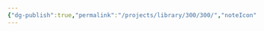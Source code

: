 ```yaml
---
{"dg-publish":true,"permalink":"/projects/library/300/300/","noteIcon":"0","created":"2024-01-31T10:10:26.870+09:00","updated":"2024-02-05T10:53:07.655+09:00"}
---
```


